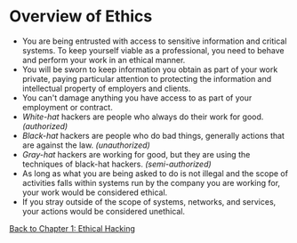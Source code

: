 # Overview of Ethics
- You are being entrusted with access to sensitive information and critical systems. To keep yourself viable as a professional, you need to behave and perform your work in an ethical manner.
- You will be sworn to keep information you obtain as part of your work private, paying particular attention to protecting the information and intellectual property of employers and clients.
- You can't damage anything you have access to as part of your employment or contract.
- *White-hat* hackers are people who always do their work for good. *(authorized)*
- *Black-hat* hackers are people who do bad things, generally actions that are against the law. *(unauthorized)*
- *Gray-hat* hackers are working for good, but they are using the techniques of black-hat hackers. *(semi-authorized)*
- As long as what you are being asked to do is not illegal and the scope of activities falls within systems run by the company you are working for, your work would be considered ethical.
- If you stray outside of the scope of systems, networks, and services, your actions would be considered unethical.

[Back to Chapter 1: Ethical Hacking](../ceh.md#chapter-1-ethical-hacking)
